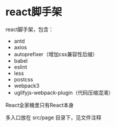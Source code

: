 # react脚手架

react脚手架，包含：

* antd
* axios
* autoprefixer（增加css兼容性后缀）
* babel
* eslint
* less
* postcss
* webpack3
* uglifyjs-webpack-plugin（代码压缩混淆）

React全家桶里只有React本身

多入口放在 src/page 目录下，见文件注释
